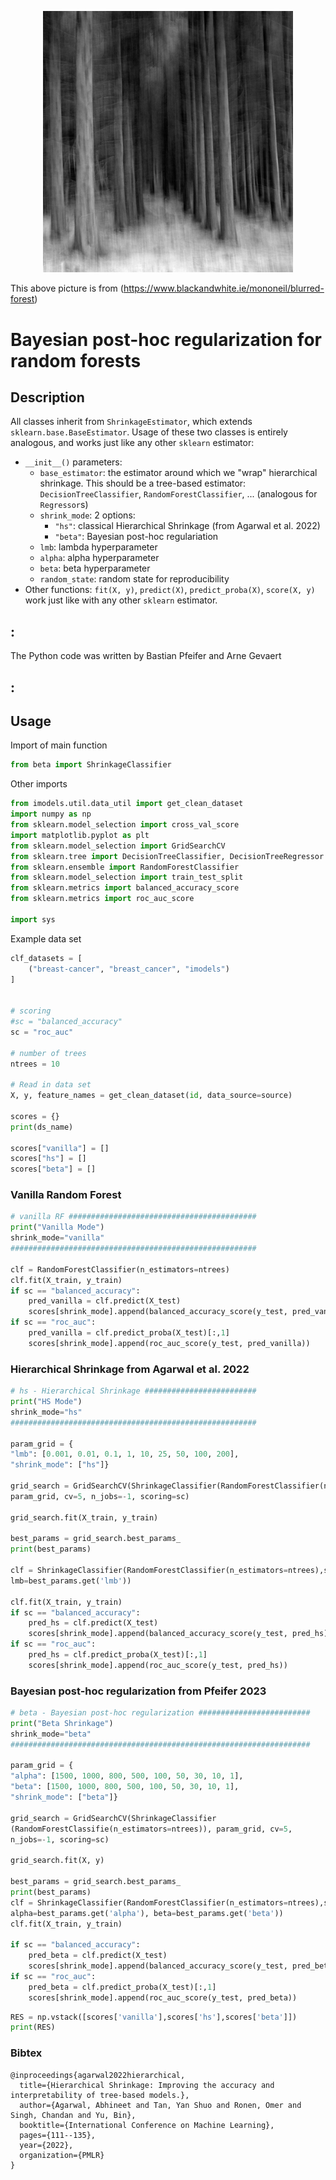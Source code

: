 <p align="center">
<img src="https://github.com/pievos101/TreeSmoothing/blob/main/blurredForest.jpg" width="400">
</p>

This above picture is from (https://www.blackandwhite.ie/mononeil/blurred-forest)

# Bayesian post-hoc regularization for random forests

## Description
All classes inherit from `ShrinkageEstimator`, which extends `sklearn.base.BaseEstimator`.
Usage of these two classes is entirely analogous, and works just like any other `sklearn` estimator:
- `__init__()` parameters:
    - `base_estimator`: the estimator around which we "wrap" hierarchical shrinkage. This should be a tree-based estimator: `DecisionTreeClassifier`, `RandomForestClassifier`, ... (analogous for `Regressor`s)
    - `shrink_mode`: 2 options:
        - `"hs"`: classical Hierarchical Shrinkage (from Agarwal et al. 2022)
        - `"beta"`: Bayesian post-hoc regulariation
    - `lmb`: lambda hyperparameter
    - `alpha`: alpha hyperparameter
    - `beta`: beta hyperparameter
    - `random_state`: random state for reproducibility
- Other functions: `fit(X, y)`, `predict(X)`, `predict_proba(X)`, `score(X, y)` work just like with any other `sklearn` estimator.

## :
The Python code was written by Bastian Pfeifer and Arne Gevaert
## :

## Usage
Import of main function
```python
from beta import ShrinkageClassifier
```

Other imports

```python
from imodels.util.data_util import get_clean_dataset
import numpy as np
from sklearn.model_selection import cross_val_score
import matplotlib.pyplot as plt
from sklearn.model_selection import GridSearchCV
from sklearn.tree import DecisionTreeClassifier, DecisionTreeRegressor
from sklearn.ensemble import RandomForestClassifier
from sklearn.model_selection import train_test_split
from sklearn.metrics import balanced_accuracy_score
from sklearn.metrics import roc_auc_score

import sys
```

Example data set 

```python
clf_datasets = [
    ("breast-cancer", "breast_cancer", "imodels")
]


# scoring
#sc = "balanced_accuracy"
sc = "roc_auc"

# number of trees 
ntrees = 10

# Read in data set
X, y, feature_names = get_clean_dataset(id, data_source=source)

scores = {}
print(ds_name)

scores["vanilla"] = []
scores["hs"] = []
scores["beta"] = []
```

### Vanilla Random Forest 

```python
# vanilla RF ##########################################
print("Vanilla Mode")
shrink_mode="vanilla"
#######################################################

clf = RandomForestClassifier(n_estimators=ntrees) 
clf.fit(X_train, y_train)
if sc == "balanced_accuracy":
    pred_vanilla = clf.predict(X_test)
    scores[shrink_mode].append(balanced_accuracy_score(y_test, pred_vanilla))    
if sc == "roc_auc":
    pred_vanilla = clf.predict_proba(X_test)[:,1]
    scores[shrink_mode].append(roc_auc_score(y_test, pred_vanilla))    
```

### Hierarchical Shrinkage from Agarwal et al. 2022

```python
# hs - Hierarchical Shrinkage #########################
print("HS Mode")
shrink_mode="hs"
#######################################################

param_grid = {
"lmb": [0.001, 0.01, 0.1, 1, 10, 25, 50, 100, 200],
"shrink_mode": ["hs"]}

grid_search = GridSearchCV(ShrinkageClassifier(RandomForestClassifier(n_estimators=ntrees)), 
param_grid, cv=5, n_jobs=-1, scoring=sc)

grid_search.fit(X_train, y_train)

best_params = grid_search.best_params_
print(best_params)

clf = ShrinkageClassifier(RandomForestClassifier(n_estimators=ntrees),shrink_mode=shrink_mode, 
lmb=best_params.get('lmb'))

clf.fit(X_train, y_train)
if sc == "balanced_accuracy":
    pred_hs = clf.predict(X_test)
    scores[shrink_mode].append(balanced_accuracy_score(y_test, pred_hs))      
if sc == "roc_auc":
    pred_hs = clf.predict_proba(X_test)[:,1]
    scores[shrink_mode].append(roc_auc_score(y_test, pred_hs))    
```
### Bayesian post-hoc regularization from Pfeifer 2023

```python
# beta - Bayesian post-hoc regularization #########################
print("Beta Shrinkage")
shrink_mode="beta"
###################################################################

param_grid = {
"alpha": [1500, 1000, 800, 500, 100, 50, 30, 10, 1],
"beta": [1500, 1000, 800, 500, 100, 50, 30, 10, 1],
"shrink_mode": ["beta"]}

grid_search = GridSearchCV(ShrinkageClassifier
(RandomForestClassifie(n_estimators=ntrees)), param_grid, cv=5,
n_jobs=-1, scoring=sc)

grid_search.fit(X, y)

best_params = grid_search.best_params_
print(best_params)
clf = ShrinkageClassifier(RandomForestClassifier(n_estimators=ntrees),shrink_mode=shrink_mode, 
alpha=best_params.get('alpha'), beta=best_params.get('beta'))
clf.fit(X_train, y_train)

if sc == "balanced_accuracy":
    pred_beta = clf.predict(X_test)
    scores[shrink_mode].append(balanced_accuracy_score(y_test, pred_beta))      
if sc == "roc_auc":
    pred_beta = clf.predict_proba(X_test)[:,1]
    scores[shrink_mode].append(roc_auc_score(y_test, pred_beta))    
```

```python
RES = np.vstack([scores['vanilla'],scores['hs'],scores['beta']])
print(RES)
```

### Bibtex
```
@inproceedings{agarwal2022hierarchical,
  title={Hierarchical Shrinkage: Improving the accuracy and interpretability of tree-based models.},
  author={Agarwal, Abhineet and Tan, Yan Shuo and Ronen, Omer and Singh, Chandan and Yu, Bin},
  booktitle={International Conference on Machine Learning},
  pages={111--135},
  year={2022},
  organization={PMLR}
}

```